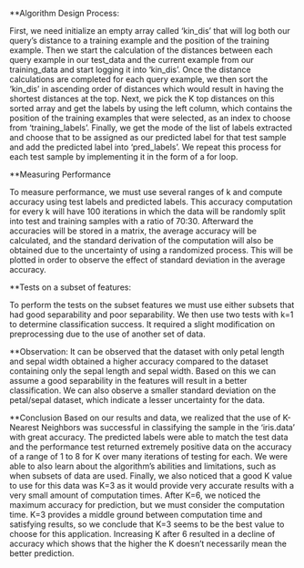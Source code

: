 **Algorithm Design Process:

First, we need initialize an empty array called ‘kin_dis’ that will log both our query’s distance to a training example and the position of the training example. Then we start the calculation of the distances between each query example in our test_data and the current example from our training_data and start logging it into ‘kin_dis’.
Once the distance calculations are completed for each query example, we then sort the ‘kin_dis’ in ascending order of distances which would result in having the shortest distances at the top. Next, we pick the K top distances on this sorted array and get the labels by using the left column, which contains the position of the training examples that were selected, as an index to choose from ‘training_labels’.
Finally, we get the mode of the list of labels extracted and choose that to be assigned as our predicted label for that test sample and add the predicted label into ‘pred_labels’. We repeat this process for each test sample by implementing it in the form of a for loop.



**Measuring Performance

To measure performance, we must use several ranges of k and compute accuracy using test labels and predicted labels. This accuracy computation for every k will have 100 iterations in which the data will be randomly split into test and training samples with a ratio of 70:30. Afterward the accuracies will be stored in a matrix, the average accuracy will be calculated, and the standard derivation of the computation will also be obtained due to the uncertainty of using a randomized process. This will be plotted in order to observe the effect of standard deviation in the average accuracy.


**Tests on a subset of features:

To perform the tests on the subset features we must use either subsets that had good separability and poor separability. We then use two tests with k=1 to determine classification success. It required a slight modification on preprocessing due to the use of another set of data.


**Observation:
It can be observed that the dataset with only petal length and sepal width obtained a higher accuracy compared to the dataset containing only the sepal length and sepal width. Based on this we can assume a good separability in the features will result in a better classification. We can also observe a smaller standard deviation on the petal/sepal dataset, which indicate a lesser uncertainty for the data.


**Conclusion
Based on our results and data, we realized that the use of K-Nearest Neighbors was successful in classifying the sample in the ‘iris.data’ with great accuracy. The predicted labels were able to match the test data and the performance test returned extremely positive data on the accuracy of a range of 1 to 8 for K over many iterations of testing for each. We were able to also learn about the algorithm’s abilities and limitations, such as when subsets of data are used. Finally, we also noticed that a good K value to use for this data was K=3 as it would provide very accurate results with a very small amount of computation times. After K=6, we noticed the maximum accuracy for prediction, but we must consider the computation time. K=3 provides a middle ground between computation time and satisfying results, so we conclude that K=3 seems to be the best value to choose for this application. Increasing K after 6 resulted in a decline of accuracy which shows that the higher the K doesn’t necessarily mean the better prediction.

